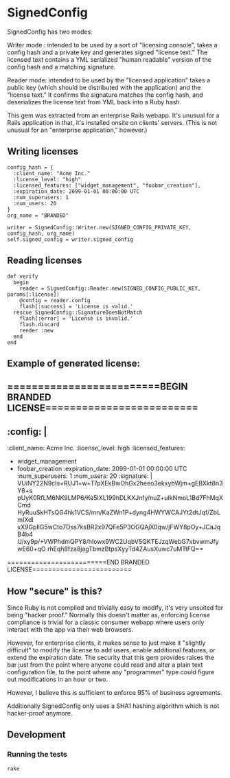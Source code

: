# SignedConfig

SignedConfig has two modes: 

Writer mode : intended to be used by a sort of "licensing console", takes a config hash and a private key and generates 
signed "license text."  The licensed text contains a YML serialized "human readable" version of the config hash and
a matching signature.

Reader mode: intended to be used by the "licensed application" takes a public key (which should be distributed with the
application) and the "license text."  It confirms the signature matches the config hash, and deserializes the license text 
from YML back into a Ruby hash.

This gem was extracted from an enterprise Rails webapp.  It's unusual for a Rails application in that, it's installed onsite
on clients' servers.  (This is not unusual for an "enterprise application," however.) 


## Writing licenses

    config_hash = {
      :client_name: "Acme Inc."
      :license_level: "high"
      :licensed_features: ["widget_management", "foobar_creation"],
      :expiration_date: 2099-01-01 00:00:00 UTC
      :num_superusers: 1
      :num_users: 20
    }
    org_name = "BRANDED"

    writer = SignedConfig::Writer.new(SIGNED_CONFIG_PRIVATE_KEY, config_hash, org_name)
    self.signed_config = writer.signed_config


## Reading licenses

    def verify
      begin
        reader = SignedConfig::Reader.new(SIGNED_CONFIG_PUBLIC_KEY, params[:license])
        @config = reader.config
        flash[:success] = 'License is valid.'
      rescue SignedConfig::SignatureDoesNotMatch
        flash[:error] = 'License is invalid.'
        flash.discard
        render :new
      end
    end



## Example of generated license:

=========================BEGIN BRANDED LICENSE=========================
---
:config: |
  ---
  :client_name: Acme Inc.
  :license_level: high
  :licensed_features:
  - widget_management
  - foobar_creation
  :expiration_date: 2099-01-01 00:00:00 UTC
  :num_superusers: 1
  :num_users: 20
:signature: |
  VUiNY22N9cIs+RUJ1+w+T7pXEkBwOhGx2heeo3ekxybWjm+gEBXkt8n3Y8+s
  pUyK0RfLM6NK9LMP6/Ke5IXL199hDLKXJnfy/nuZ+uIkNmoL1Bd7FhMqXCmd
  HyRuuSkHTsQG4hk1VCS/mn/KaZWn1P+dyng4HWYWCAJYt2dtJqf/ZbLmIXdI
  xX9GplIG5wCto7Dss7ksBR2x97QFe5P3OGQAjX0qw/jFWY8pOy+JCaJqB4b4
  U/xy9p/+VWPhdmQPY8/hIowx9WC2UqbV5QKTEJzqWebG7xbvwmJfywE60+qO
  rhEqh8fza8jagTbmzBtpsXyyTd4ZAusXuwc7uMTtFQ==

=========================END BRANDED LICENSE=========================


## How "secure" is this? 

Since Ruby is not compiled and trivially easy to modify, it's very unsuited for being "hacker proof."  Normally this doesn't
matter as, enforcing license compliance is trivial for a classic consumer webapp where users only interact with the app via
their web browsers.

However, for enterprise clients, it makes sense to just make it "slightly difficult" to modify the license to add users,
enable additional features, or extend the expiration date.  The security that this gem provides raises the bar just from 
the point where anyone could read and alter a plain text configuration file, to the point where any "programmer" type could
figure out modifications in an hour or two.  

However, I believe this is sufficient to enforce 95% of business agreements.
 
Additionally SignedConfig only uses a SHA1 hashing algorithm which is not hacker-proof anymore.


## Development

### Running the tests

    rake